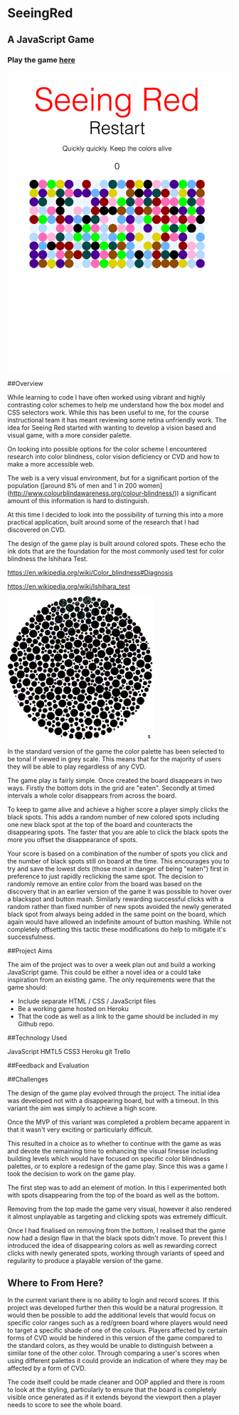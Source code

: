 # SeeingRed
## A JavaScript Game

### Play the game [here](https://seeing-red.herokuapp.com/)

![alt text](/images/SeeingRed1.png "SeeingRed Game in action")


##Overview

 While learning to code I have often worked using vibrant and highly contrasting color schemes to help me understand how the box model and CSS selectors work. While this has been useful to me, for the course instructional team it has meant reviewing some retina unfriendly work. The idea for Seeing Red started with wanting to develop a vision based and visual game, with a more consider palette.   

On looking into possible options for the color scheme I encountered research into color blindness, color vision deficiency or CVD and how to make a more accessible web.

The web is a very visual environment, but for a significant portion of the population ([around 8% of men and 1 in 200 women] (http://www.colourblindawareness.org/colour-blindness/)) a significant amount of this information is hard to distinguish.

At this time I decided to look into the possibility of turning this into a more practical application, built around some of the research that I had discovered on CVD.

The design of the game play is built around colored spots. These echo the ink dots that are the foundation for the most commonly used test for color blindness the Ishihara Test.

https://en.wikipedia.org/wiki/Color_blindness#Diagnosis

https://en.wikipedia.org/wiki/Ishihara_test  

![alt text](/images/Ishihara-12.gif "Logo Title Text 1")

In the standard version of the game the color palette has been selected to be tonal if viewed in grey scale. This means that for the majority of users they will be able to play regardless of any CVD.

The game play is fairly simple. Once created the board disappears in two ways. Firstly the bottom dots in the grid are "eaten". Secondly at timed intervals a whole color disappears from across the board.

To keep to game alive and achieve a higher score a player simply clicks the black spots. This adds a random number of new colored spots including one new black spot at the top of the board and counteracts the disappearing spots. The faster that you are able to click the black spots the more you offset the disappearance of spots.

Your score is based on a combination of the number of spots you click and the number of black spots still on board at the time. This encourages you to try and save the lowest dots (those most in danger of being "eaten") first in preference to just rapidly reclicking the same spot. The decision to randomly remove an entire color from the board was based on the discovery that in an earlier version of the game it was possible to hover over a blackspot and button mash. Similarly rewarding successful clicks with a random rather than fixed number of new spots avoided the newly generated black spot from always being added in the same point on the board, which again would have allowed an indefinite amount of button mashing. While not completely offsetting this tactic these modifications do help to mitigate it's successfulness.

##Project Aims

The aim of the project was to over a week plan out and build a working JavaScript game. This could be either a novel idea or a could take inspiration from an existing game. The only requirements were that the game should:

* Include separate HTML / CSS / JavaScript files
* Be a working game hosted on Heroku
* That the code as well as a link to the game should be included in my Github repo.


##Technology Used

JavaScript
HMTL5
CSS3
Heroku
git
Trello

##Feedback and Evaluation





##Challenges

The design of the game play evolved through the project. The initial idea was developed not with a disappearing board, but with a timeout. In this variant the aim was simply to achieve a high score.

Once the MVP of this variant was completed a problem became apparent in that it wasn't very exciting or particularly difficult.

This resulted in a choice as to whether to continue with the game as was and devote the remaining time to enhancing the visual finesse including building levels which would have focused on specific color blindness palettes, or to explore a redesign of the game play. Since this was a game I took the decision to work on the game play.

The first step was to add an element of motion. In this I experimented both with spots disappearing from the top of the board as well as the bottom.

Removing from the top made the game very visual, however it also rendered it almost unplayable as targeting and clicking spots was extremely difficult.

Once I had finalised on removing from the bottom, I realised that the game now had a design flaw in that the black spots didn't move. To prevent this I introduced the idea of disappearing colors as well as rewarding correct clicks with newly generated spots, working through variants of speed and regularity to produce a playable version of the game.

## Where to From Here?

In the current variant there is no ability to login and record scores. If this project was developed further then this would be a natural progression. It would then be possible to add the additional levels that would focus on specific color ranges such as a red/green board where players would need to target a specific shade of one of the colours. Players affected by certain forms of CVD would be hindered in this version of the game compared to the standard colors, as they would be unable to distinguish between a similar tone of the other color. Through comparing a user's scores when using different palettes it could provide an indication of where they may be affected by a form of CVD.

The code itself could be made cleaner and OOP applied and there is room to look at the styling, particularly to ensure that the board is completely visible once generated as if it extends beyond the viewport then a player needs to score to see the whole board.  
